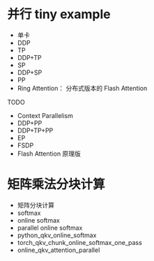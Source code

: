 # 并行 tiny example

- 单卡
- DDP
- TP
- DDP+TP
- SP
- DDP+SP
- PP
- Ring Attention： 分布式版本的 Flash Attention

TODO
- Context Parallelism
- DDP+PP
- DDP+TP+PP
- EP
- FSDP
- Flash Attention 原理版

# 矩阵乘法分块计算

- 矩阵分块计算
- softmax
- online softmax
- parallel online softmax
- python_qkv_online_softmax
- torch_qkv_chunk_online_softmax_one_pass
- online_qkv_attention_parallel
